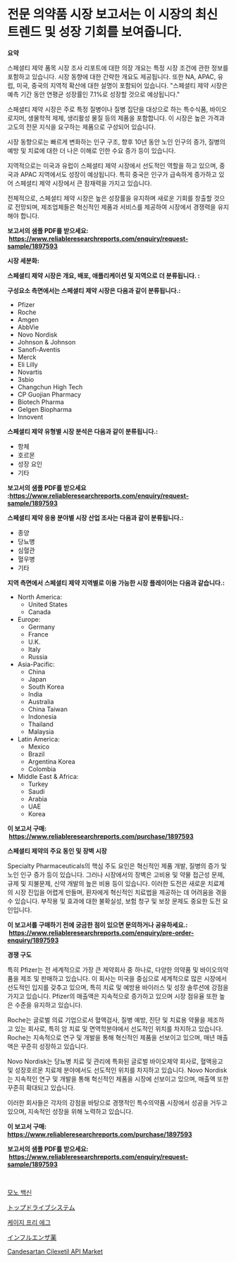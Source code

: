 <p><h1>전문 의약품 시장 보고서는 이 시장의 최신 트렌드 및 성장 기회를 보여줍니다.</h1></p><p><strong>요약</strong></p>
<p><p>스페셜티 제약 품목 시장 조사 리포트에 대한 의장 개요는 특정 시장 조건에 관한 정보를 포함하고 있습니다. 시장 동향에 대한 간략한 개요도 제공됩니다. 또한 NA, APAC, 유럽, 미국, 중국의 지역적 확산에 대한 설명이 포함되어 있습니다. "스페셜티 제약 시장은 예측 기간 동안 연평균 성장률인 7.1%로 성장할 것으로 예상됩니다."</p><p>스페셜티 제약 시장은 주로 특정 질병이나 질병 집단을 대상으로 하는 특수식품, 바이오 로지머, 생물학적 제제, 생리활성 물질 등의 제품을 포함합니다. 이 시장은 높은 가격과 고도의 전문 지식을 요구하는 제품으로 구성되어 있습니다.</p><p>시장 동향으로는 빠르게 변화하는 인구 구조, 향후 10년 동안 노인 인구의 증가, 질병의 예방 및 치료에 대한 더 나은 이해로 인한 수요 증가 등이 있습니다.</p><p>지역적으로는 미국과 유럽이 스페셜티 제약 시장에서 선도적인 역할을 하고 있으며, 중국과 APAC 지역에서도 성장이 예상됩니다. 특히 중국은 인구가 급속하게 증가하고 있어 스페셜티 제약 시장에서 큰 잠재력을 가지고 있습니다.</p><p>전체적으로, 스페셜티 제약 시장은 높은 성장률을 유지하며 새로운 기회를 창출할 것으로 전망되며, 제조업체들은 혁신적인 제품과 서비스를 제공하여 시장에서 경쟁력을 유지해야 합니다.</p></p>
<p><strong>보고서의 샘플 PDF를 받으세요: &nbsp;<a href="https://www.reliableresearchreports.com/enquiry/request-sample/1897593">https://www.reliableresearchreports.com/enquiry/request-sample/1897593</a></strong></p>
<p><strong>시장 세분화:</strong></p>
<p><strong> 스페셜티 제약 시장은 개요, 배포, 애플리케이션 및 지역으로 더 분류됩니다. :</strong></p>
<p><strong>구성요소 측면에서는 스페셜티 제약 시장은 다음과 같이 분류됩니다.:</strong></p>
<p><ul><li>Pfizer</li><li>Roche</li><li>Amgen</li><li>AbbVie</li><li>Novo Nordisk</li><li>Johnson & Johnson</li><li>Sanofi-Aventis</li><li>Merck</li><li>Eli Lilly</li><li>Novartis</li><li>3sbio</li><li>Changchun High Tech</li><li>CP Guojian Pharmacy</li><li>Biotech Pharma</li><li>Gelgen Biopharma</li><li>Innovent</li></ul></p>
<p><strong> 스페셜티 제약 유형별 시장 분석은 다음과 같이 분류됩니다.:</strong></p>
<p><ul><li>항체</li><li>호르몬</li><li>성장 요인</li><li>기타</li></ul></p>
<p><strong>보고서의 샘플 PDF를 받으세요 :<a href="https://www.reliableresearchreports.com/enquiry/request-sample/1897593">https://www.reliableresearchreports.com/enquiry/request-sample/1897593</a></strong></p>
<p><strong> 스페셜티 제약 응용 분야별 시장 산업 조사는 다음과 같이 분류됩니다.:</strong></p>
<p><ul><li>종양</li><li>당뇨병</li><li>심혈관</li><li>혈우병</li><li>기타</li></ul></p>
<p><strong>지역 측면에서 스페셜티 제약 지역별로 이용 가능한 시장 플레이어는 다음과 같습니다.:</strong></p>
<p><ul>
    <li>
        North America:
        <ul>
            <li>United States</li>
            <li>Canada</li>
        </ul>
    </li>
    <li>
        Europe:
        <ul>
            <li>Germany</li>
            <li>France</li>
            <li>U.K.</li>
            <li>Italy</li>
            <li>Russia</li>
        </ul>
    </li>
    <li>
        Asia-Pacific:
        <ul>
            <li>China</li>
            <li>Japan</li>
            <li>South Korea</li>
            <li>India</li>
            <li>Australia</li>
            <li>China Taiwan</li>
            <li>Indonesia</li>
            <li>Thailand</li>
            <li>Malaysia</li>
        </ul>
    </li>
    <li>
        Latin America:
        <ul>
            <li>Mexico</li>
            <li>Brazil</li>
            <li>Argentina Korea</li>
            <li>Colombia</li>
        </ul>
    </li>
    <li>
        Middle East & Africa:
        <ul>
            <li>Turkey</li>
            <li>Saudi</li>
            <li>Arabia</li>
            <li>UAE</li>
            <li>Korea</li>
        </ul>
    </li>
    </ul></p>
<p><strong>이 보고서 구매: &nbsp;<a href="https://www.reliableresearchreports.com/purchase/1897593">https://www.reliableresearchreports.com/purchase/1897593</a></strong></p>
<p><strong>스페셜티 제약의 주요 동인 및 장벽 시장</strong></p>
<p><p>Specialty Pharmaceuticals의 핵심 주도 요인은 혁신적인 제품 개발, 질병의 증가 및 노인 인구 증가 등이 있습니다. 그러나 시장에서의 장벽은 고비용 및 약물 접근성 문제, 규제 및 지불문제, 신약 개발의 높은 비용 등이 있습니다. 이러한 도전은 새로운 치료제의 시장 진입을 어렵게 만들며, 환자에게 혁신적인 치료법을 제공하는 데 어려움을 겪을 수 있습니다. 부작용 및 효과에 대한 불확실성, 보험 청구 및 보장 문제도 중요한 도전 요인입니다.</p></p>
<p><strong>이 보고서를 구매하기 전에 궁금한 점이 있으면 문의하거나 공유하세요.: &nbsp;<a href="https://www.reliableresearchreports.com/enquiry/pre-order-enquiry/1897593">https://www.reliableresearchreports.com/enquiry/pre-order-enquiry/1897593</a></strong></p>
<p><strong>경쟁 구도</strong></p>
<p><p>특히 Pfizer는 전 세계적으로 가장 큰 제약회사 중 하나로, 다양한 의약품 및 바이오의약품을 제조 및 판매하고 있습니다. 이 회사는 미국을 중심으로 세계적으로 많은 시장에서 선도적인 입지를 갖추고 있으며, 특히 치료 및 예방용 바이러스 및 성장 솔루션에 강점을 가지고 있습니다. Pfizer의 매출액은 지속적으로 증가하고 있으며 시장 점유율 또한 높은 수준을 유지하고 있습니다.</p><p>Roche는 글로벌 의료 기업으로서 혈액검사, 질병 예방, 진단 및 치료용 약물을 제조하고 있는 회사로, 특히 암 치료 및 면역학분야에서 선도적인 위치를 차지하고 있습니다. Roche는 지속적으로 연구 및 개발을 통해 혁신적인 제품을 선보이고 있으며, 매년 매출액은 꾸준히 성장하고 있습니다.</p><p>Novo Nordisk는 당뇨병 치료 및 관리에 특화된 글로벌 바이오제약 회사로, 혈액응고 및 성장호르몬 치료제 분야에서도 선도적인 위치를 차지하고 있습니다. Novo Nordisk는 지속적인 연구 및 개발을 통해 혁신적인 제품을 시장에 선보이고 있으며, 매출액 또한 꾸준히 확대되고 있습니다.</p><p>이러한 회사들은 각자의 강점을 바탕으로 경쟁적인 특수의약품 시장에서 성공을 거두고 있으며, 지속적인 성장을 위해 노력하고 있습니다.</p></p>
<p><strong>이 보고서 구매: &nbsp; <a href="https://www.reliableresearchreports.com/purchase/1897593">https://www.reliableresearchreports.com/purchase/1897593</a></strong></p>
<p><strong>보고서의 샘플 PDF를 받으세요: &nbsp;<a href="https://www.reliableresearchreports.com/enquiry/request-sample/1897593">https://www.reliableresearchreports.com/enquiry/request-sample/1897593</a></strong><strong></strong></p>
<p>&nbsp;</p>
<p><p><a href="https://github.com/vskv4779xr1/Market-Research-Report-List-1/blob/main/2246827193253.md">모노 백신</a></p><p><a href="https://github.com/mcbeesbxa270/Market-Research-Report-List-1/blob/main/3386607193469.md">トップドライブシステム</a></p><p><a href="https://medium.com/@dayanarunolfsdottir/%EC%B9%B4%EB%B9%84%EC%96%B4-%ED%94%84%EB%A6%AC-%EA%B3%84%EB%9E%80-%EC%8B%9C%EC%9E%A5-%EB%B6%84%EC%84%9D-%EA%B7%B8%EC%9D%98-cagr-%EC%8B%9C%EC%9E%A5-%EC%84%B8%EB%B6%84%ED%99%94-%EB%B0%8F-%EC%84%B8%EA%B3%84-%EC%82%B0%EC%97%85-%EA%B0%9C%EC%9A%94-2dc76918fe9d">케이지 프리 에그</a></p><p><a href="https://github.com/ksxzwxabcuynh011/Market-Research-Report-List-1/blob/main/1834933193468.md">インフルエンザ薬</a></p><p><a href="https://issuu.com/reportprime-2/docs/candesartan-cilexetil-api-market-size-2030.pptx">Candesartan Cilexetil API Market</a></p></p>
